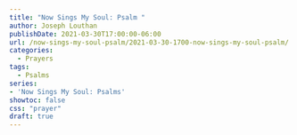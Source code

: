 ```yaml
---
title: "Now Sings My Soul: Psalm "
author: Joseph Louthan
publishDate: 2021-03-30T17:00:00-06:00
url: /now-sings-my-soul-psalm/2021-03-30-1700-now-sings-my-soul-psalm/
categories:
  - Prayers
tags:
  - Psalms
series:
- 'Now Sings My Soul: Psalms'
showtoc: false
css: "prayer"
draft: true
---
```

<div style="font-variant: small-caps;">

</div>

```text
```